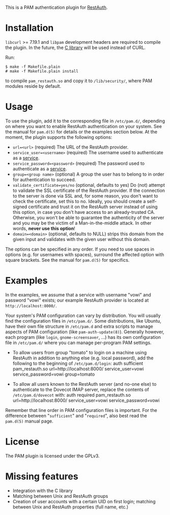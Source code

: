This is a PAM authentication plugin for [RestAuth](https://restauth.net).

# Installation

`libcurl` >= 7.19.1 and `libpam` development headers are required to compile the plugin. In the future, the [C library](https://git.fsinf.at/restauth/c-library) will be used instead of CURL.

Run:

    $ make -f Makefile.plain
    # make -f Makefile.plain install

to compile `pam_restauth.so` and copy it to `/lib/security/`, where PAM modules reside by default.

# Usage

To use the plugin, add it to the corresponding file in `/etc/pam.d/`, depending on where you want to enable RestAuth authentication on your system. See the manual for `pam.d(5)` for details or the examples section below.
At the moment, the plugin supports the following options:

* `url=<url>` (required) The URL of the RestAuth provider.
* `service_user=<username>` (required) The username used to authenticate as a [service](https://restauth.net/wiki/Specification/0.6#Service_authentication).
* `service_password=<password>` (required) The password used to authenticate as a [service](https://restauth.net/wiki/Specification/0.6#Service_authentication).
* `group=<group name>` (optional) A group the user has to belong to in order for authentication to succeed.
* `validate_certificate=yes/no` (optional, defaults to yes) Do (not) attempt to validate the SSL certificate of the RestAuth provider. If the connection to the server is done via SSL and, for some reason, you don't want to check the certificate, set this to no. Ideally, you should create a self-signed certificate and trust it on the RestAuth server instead of using this option, in case you don't have access to an already-trusted CA. Otherwise, you won't be able to guarantee the authenticity of the server and you may be the victim of a Man-in-the-middle attack. In other words, **never use this option**!
* `domain=<domain>` (optional, defaults to NULL) strips this domain from the given input and validates with the given user without this domain.

The options can be specified in any order. If you need to use spaces in options (e.g. for usernames with spaces), surround the affected option with square brackets. See the manual for `pam.d(5)` for specifics.

# Examples

In the examples, we assume that a service with username "vowi" and password "vowi" exists; our example RestAuth provider is located at `http://localhost:8000/`.

Your system's PAM configuration can vary by distribution. You will usually find the configuration files in `/etc/pam.d/`. Some distributions, like Ubuntu, have their own file structure in `/etc/pam.d` and extra scripts to manage aspects of PAM configuration (like `pam-auth-update(8)`). Generally however, each program (like `login`, `gnome-screensaver`, ...) has its own configuration file in `/etc/pam.d/` where you can manage per-program PAM settings.

* To allow users from group "tomato" to login on a machine using RestAuth in addition to anything else (e.g. local password), add the following to the beginning of `/etc/pam.d/login`:
        auth sufficient pam_restauth.so url=http://localhost:8000/ service_user=vowi service_password=vowi group=tomato

* To allow all users known to the RestAuth server (and no-one else) to authenticate to the Dovecot IMAP server, replace the contents of `/etc/pam.d/dovecot` with:
        auth required pam_restauth.so url=http://localhost:8000/ service_user=vowi service_password=vowi

Remember that line order in PAM configuration files is important. For the difference between "`sufficient`" and "`required`", also best read the `pam.d(5)` manual page.

# License

The PAM plugin is licensed under the GPLv3.

# Missing features

* Integration with the C library
* Matching between Unix and RestAuth groups
* Creation of user accounts with a certain UID on first login; matching between Unix and RestAuth properties (full name, etc.)

